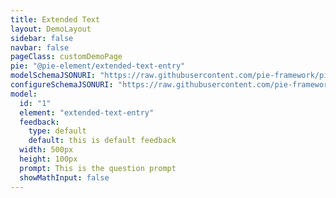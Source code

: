```yaml
---
title: Extended Text
layout: DemoLayout
sidebar: false
navbar: false
pageClass: customDemoPage
pie: "@pie-element/extended-text-entry"
modelSchemaJSONURI: "https://raw.githubusercontent.com/pie-framework/pie-elements/develop/packages/extended-text-entry/docs/pie-schema.json"
configureSchemaJSONURI: "https://raw.githubusercontent.com/pie-framework/pie-elements/develop/packages/extended-text-entry/docs/config-schema.json"
model:
  id: "1"
  element: "extended-text-entry"
  feedback:
    type: default
    default: this is default feedback
  width: 500px
  height: 100px
  prompt: This is the question prompt
  showMathInput: false
---
```

